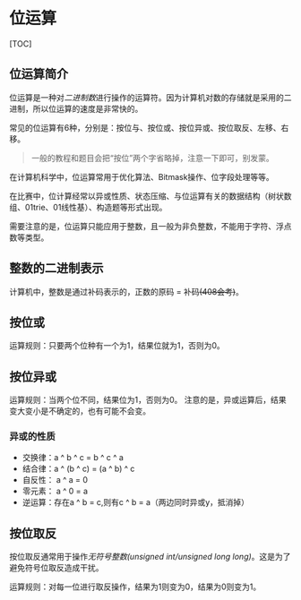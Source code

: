 位运算
=======
[TOC]

## 位运算简介

位运算是一种对*二进制数*进行操作的运算符。因为计算机对数的存储就是采用的二进制，所以位运算的速度是非常快的。

常见的位运算有6种，分别是：按位与、按位或、按位异或、按位取反、左移、右移。

> 一般的教程和题目会把“按位”两个字省略掉，注意一下即可，别发蒙。

在计算机科学中，位运算常用于优化算法、Bitmask操作、位字段处理等等。

在比赛中，位计算经常以异或性质、状态压缩、与位运算有关的数据结构（树状数组、01trie、01线性基）、构造题等形式出现。

需要注意的是，位运算只能应用于整数，且一般为非负整数，不能用于字符、浮点数等类型。

## 整数的二进制表示

计算机中，整数是通过补码表示的，正数的原码 = 补码~~(408会考)~~。


## 按位或

运算规则：只要两个位种有一个为1，结果位就为1，否则为0。

## 按位异或

运算规则：当两个位不同，结果位为1，否则为0。
注意的是，异或运算后，结果变大变小是不确定的，也有可能不会变。

### 异或的性质
- 交换律：a ^ b ^ c = b ^ c ^ a
- 结合律：a ^ (b ^ c) = (a ^ b) ^ c
- 自反性： a ^ a = 0
- 零元素： a ^ 0 = a
- 逆运算：存在a ^ b = c,则有c ^ b = a（两边同时异或y，抵消掉）

## 按位取反

按位取反通常用于操作*无符号整数(unsigned int/unsigned long long)*。这是为了避免符号位取反造成干扰。

运算规则：对每一位进行取反操作，结果为1则变为0，结果为0则变为1。
